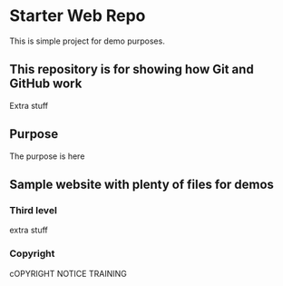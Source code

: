 # Starter Web Repo

This is  simple project for demo purposes.

## This repository is for showing how Git and GitHub work

Extra stuff

## Purpose

The purpose is here

## Sample website with plenty of files for demos

### Third level

extra stuff

### Copyright

cOPYRIGHT NOTICE TRAINING